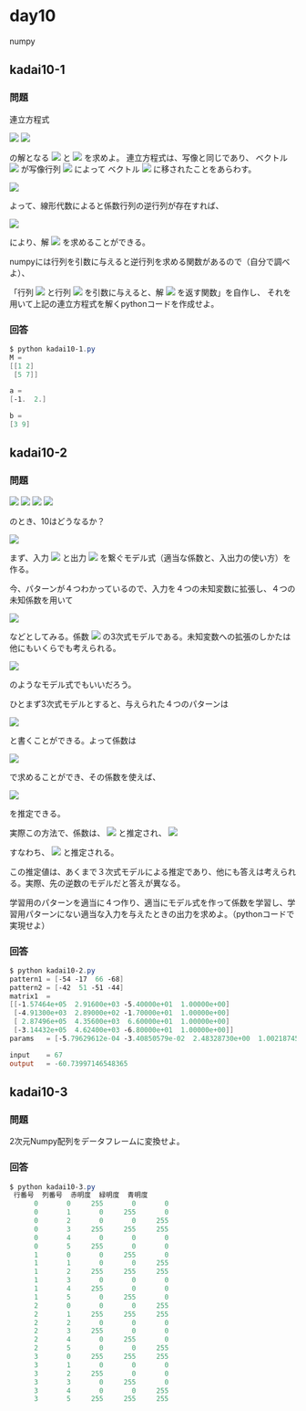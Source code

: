 # day10

numpy

## kadai10-1

### 問題

連立方程式

<img src="https://latex.codecogs.com/gif.latex?x&space;&plus;&space;2&space;y&space;=&space;3" />

<img src="https://latex.codecogs.com/gif.latex?5x&space;&plus;&space;7y&space;=&space;9" />

の解となる
<img src="https://latex.codecogs.com/gif.latex?x" />
と
<img src="https://latex.codecogs.com/gif.latex?y" />
を求めよ。
連立方程式は、写像と同じであり、
ベクトル
<img src="https://latex.codecogs.com/gif.latex?\boldsymbol{a}=(x,y)" />
が写像行列
<img src="https://latex.codecogs.com/gif.latex?M=\begin{bmatrix}&space;1&space;&&space;2&space;\\&space;5&space;&&space;7&space;\\&space;\end{bmatrix}" />
によって
ベクトル
<img src="https://latex.codecogs.com/gif.latex?\boldsymbol{b}=(3,9)" />
に移されたことをあらわす。

<img src="https://latex.codecogs.com/gif.latex?M\boldsymbol{a}=\boldsymbol{b}" />


よって、線形代数によると係数行列の逆行列が存在すれば、

<img src="https://latex.codecogs.com/gif.latex?\boldsymbol{a}=M^{-1}\boldsymbol{b}" />

により、解
<img src="https://latex.codecogs.com/gif.latex?\boldsymbol{a}=(x,y)" />
を求めることができる。

numpyには行列を引数に与えると逆行列を求める関数があるので（自分で調べよ）、

「行列
<img src="https://latex.codecogs.com/gif.latex?M" />
と行列
<img src="https://latex.codecogs.com/gif.latex?b" />
を引数に与えると、解
<img src="https://latex.codecogs.com/gif.latex?a" />
を返す関数」を自作し、
それを用いて上記の連立方程式を解くpythonコードを作成せよ。

### 回答

```powershell
$ python kadai10-1.py 
M = 
[[1 2]
 [5 7]]

a =
[-1.  2.]

b =
[3 9]
```

## kadai10-2

### 問題

<img src="https://latex.codecogs.com/gif.latex?1&space;\rightarrow&space;3" />
<img src="https://latex.codecogs.com/gif.latex?2&space;\rightarrow&space;5" />
<img src="https://latex.codecogs.com/gif.latex?3&space;\rightarrow&space;7" />
<img src="https://latex.codecogs.com/gif.latex?4&space;\rightarrow&space;9" />

のとき、10はどうなるか？

<img src="https://latex.codecogs.com/gif.latex?10&space;\rightarrow&space;?" />

まず、入力
<img src="https://latex.codecogs.com/gif.latex?x" />
と出力
<img src="https://latex.codecogs.com/gif.latex?y" />
を繋ぐモデル式（適当な係数と、入出力の使い方）を作る。

今、パターンが４つわかっているので、入力を４つの未知変数に拡張し、４つの未知係数を用いて

<img src="https://latex.codecogs.com/gif.latex?y&space;=&space;a&space;x^{3}&space;&plus;&space;b&space;x^{2}&space;&plus;&space;c&space;x&space;&plus;&space;d" />

などとしてみる。係数
<img src="https://latex.codecogs.com/gif.latex?a,b,c,d" />
の3次式モデルである。未知変数への拡張のしかたは他にもいくらでも考えられる。

<img src="https://latex.codecogs.com/gif.latex?y&space;=&space;a&space;x^{-3}&space;&plus;&space;b&space;x^{-2}&space;&plus;&space;c&space;x^{-1}&space;&plus;&space;d" />

のようなモデル式でもいいだろう。

ひとまず3次式モデルとすると、与えられた４つのパターンは

<img src="https://latex.codecogs.com/gif.latex?\begin{bmatrix}&space;1&1&1&1\\&space;8&4&2&1\\&space;27&9&3&1\\&space;64&16&4&1&space;\end{bmatrix}&space;\begin{bmatrix}&space;a\\b\\c\\d&space;\end{bmatrix}&space;=&space;\begin{bmatrix}&space;3\\5\\7\\9&space;\end{bmatrix}" />

と書くことができる。よって係数は

<img src="https://latex.codecogs.com/gif.latex?\begin{bmatrix}&space;a\\b\\c\\d&space;\end{bmatrix}&space;=&space;\begin{bmatrix}&space;1&1&1&1\\&space;8&4&2&1\\&space;27&9&3&1\\&space;64&16&4&1&space;\end{bmatrix}^{-1}&space;\begin{bmatrix}&space;3\\5\\7\\9&space;\end{bmatrix}" />

で求めることができ、その係数を使えば、

<img src="https://latex.codecogs.com/gif.latex?10&space;\rightarrow&space;?" />


を推定できる。

実際この方法で、係数は、
<img src="https://latex.codecogs.com/gif.latex?(a,b,c,d)=(0,0,2,1)" />
と推定され、
<img src="https://latex.codecogs.com/gif.latex?y=2x&plus;1" />

すなわち、
<img src="https://latex.codecogs.com/gif.latex?10\rightarrow21" />
と推定される。

この推定値は、あくまで３次式モデルによる推定であり、他にも答えは考えられる。実際、先の逆数のモデルだと答えが異なる。

学習用のパターンを適当に４つ作り、適当にモデル式を作って係数を学習し、学習用パターンにない適当な入力を与えたときの出力を求めよ。（pythonコードで実現せよ）

### 回答

```powershell
$ python kadai10-2.py
pattern1 = [-54 -17  66 -68]
pattern2 = [-42  51 -51 -44]
matrix1  = 
[[-1.57464e+05  2.91600e+03 -5.40000e+01  1.00000e+00]
 [-4.91300e+03  2.89000e+02 -1.70000e+01  1.00000e+00]
 [ 2.87496e+05  4.35600e+03  6.60000e+01  1.00000e+00]
 [-3.14432e+05  4.62400e+03 -6.80000e+01  1.00000e+00]]        
params   = [-5.79629612e-04 -3.40850579e-02  2.48328730e+00  1.00218745e+02]

input    = 67
output   = -60.73997146548365
```

## kadai10-3

### 問題

2次元Numpy配列をデータフレームに変換せよ。

### 回答

```powershell
$ python kadai10-3.py
 行番号  列番号  赤明度  緑明度  青明度
      0       0     255       0       0
      0       1       0     255       0
      0       2       0       0     255
      0       3     255     255     255
      0       4       0       0       0
      0       5     255       0       0
      1       0       0     255       0
      1       1       0       0     255
      1       2     255     255     255
      1       3       0       0       0
      1       4     255       0       0
      1       5       0     255       0
      2       0       0       0     255
      2       1     255     255     255
      2       2       0       0       0
      2       3     255       0       0
      2       4       0     255       0
      2       5       0       0     255
      3       0     255     255     255
      3       1       0       0       0
      3       2     255       0       0
      3       3       0     255       0
      3       4       0       0     255
      3       5     255     255     255
```
